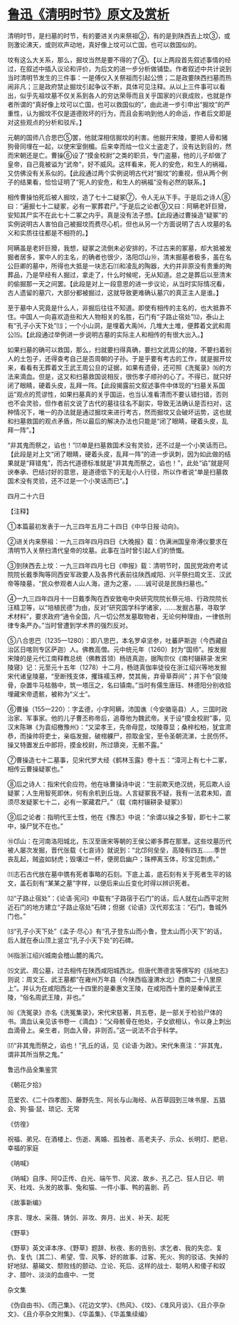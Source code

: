 # [鲁迅《清明时节》原文及赏析](https://www.vrrw.net/wx/8449.html)

清明时节，是扫墓的时节，有的要进关内来祭祖②，有的是到陕西去上坟③，或则激论沸天，或则欢声动地，真好像上坟可以亡国，也可以救国似的。

坟有这么大关系，那么，掘坟当然是要不得的了④。【以上两段首先叙述事情的经过，在叙述中插入议论和评价，为后文的进一步分析做铺垫。作者叙述中共计说到当时清明节发生的三件事：一是傅仪入关祭祖而引起公愤；二是政要陕西扫墓而热闹非凡；三是政府禁止掘坟引起争议不断，具体可见注释。从以上三件事可以看出，似乎先祖坟墓不仅关系到各人的穷达荣辱而且关乎国家的兴衰成败，也就是作者所谓的“真好像上坟可以亡国，也可以救国似的”，由此进一步引申出“掘坟”的严重性，认为掘坟不仅是道德败坏的行为，而且会影响到他人的命运，作者后文即是对这些观点的分析和驳斥。】



元朝的国师八合思巴⑤罢，他就深相信掘坟的利害。他掘开宋陵，要把人骨和猪狗骨同埋在一起，以使宋室倒楣。后来幸而给一位义士盗走了，没有达到目的，然而宋朝还是亡。曹操⑥设了“摸金校尉”之类的职员，专门盗墓，他的儿子却做了皇帝，自己竟被谥为“武帝”，好不威风。这样看来，死人的安危，和生人的祸福，又仿佛没有关系似的。【此段通过两个实例说明古代对“掘坟”的重视，但从两个例子的结果看，恰恰证明了“死人的安危，和生人的祸福”没有必然的联系。】

相传曹操怕死后被人掘坟，造了七十二疑冢⑦，令人无从下手。于是后之诗人⑧曰：“遍掘七十二疑冢，必有一冢葬君尸。”于是后之论者⑨又曰：阿瞒老奸巨猾，安知其尸实不在此七十二冢之内乎。真是没有法子想。【此段通过曹操造“疑冢”的实例说明古人害怕自己被掘坟而费尽心机，但也从另一个方面说明了古人坟墓的名义和实质往往都是不相符的。】

阿瞒虽是老奸巨猾，我想，疑冢之流倒未必安排的，不过古来的冢墓，却大抵被发掘者居多，冢中人的主名，的确者也很少，洛阳邙山⑩，清末掘墓者极多，虽在名公巨卿的墓中，所得也大抵是一块志石⑾和凌乱的陶器，大约并非原没有贵重的殉葬品，乃是早经有人掘过，拿走了，什么时候呢，无从知道。总之是葬后以至清末的偷掘那一天之间罢。【此段是对上一段意思的进一步议论，从当时实际情况看，古人遗留的墓穴，大部分都被掘过，这就导致更难确认墓穴的真正主人是谁。】

至于墓中人究竟是什么人，非掘后往往不知道。即使有相传的主名的，也大抵靠不住。中国人一向喜欢造些和大人物相关的名胜，石门有“子路止宿处”⑿，泰山上有“孔子小天下处”⒀；一个小山洞，是埋着大禹⒁，几堆大土堆，便葬着文武和周公⒂。【此段通过举例进一步说明古墓的实际主人和相传的有很大出入。】

如果扫墓的确可以救国，那么，扫就要扫得真确，要扫文武周公的陵，不要扫着别人的土包子，还得查考自己是否周朝的子孙。于是乎要有考古的工作，就是掘开坟来，看看有无葬着文王武王周公旦的证据，如果有遗骨，还可照《洗冤录》⒃的方法来滴血。但是，这又和扫墓救国说相反，很伤孝子顺孙的心了。不得已，就只好闭了眼睛，硬着头皮，乱拜一阵。【此段揭露前文叙述事件中体现的“扫墓关系国运”观点的荒谬性，如果扫墓真的关乎国运，也当认准看清而不要认错扫错，否则也不会灵验，但作者前文说了古代的墓往往名不副实，导致无法确认是否扫对，这种情况下，唯一的办法就是通过掘坟来进行考古，然而掘坟又会破坏运势，这也就和扫墓救国的观点矛盾，所以最后的解决办法也只能是“闭了眼睛，硬着头皮，乱拜一阵”。】

“非其鬼而祭之，谄也！”⒄单是扫墓救国术没有灵验，还不过是一个小笑话而已。【此段是对上文“闭了眼睛，硬着头皮，乱拜一阵”的进一步讽刺，因为如此做的结果就是“拜错鬼”，而古代道德标准就是“非其鬼而祭之，谄也！”，此处“谄”就是阿谀奉承、巴结讨好的意思，是道德低下的无耻小人行径，所以作者说“单是扫墓救国术没有灵验，还不过是一个小笑话而已”。】

四月二十六日



【注释】

①本篇最初发表于一九三四年五月二十四日《中华日报·动向》。

②进关内来祭祖：一九三四年四月四日《大晚报》载：伪满洲国皇帝溥仪要求在清明节入关祭扫清代皇帝的坟墓。此事在当时曾引起人们的愤慨。

③到陕西去上坟：一九三四年四月七日《申报》载：清明节时，国民党政府考试院院长戴季陶等同西安军政要人及各界代表前往陕西咸阳、兴平祭扫周文王、汉武帝等陵墓，“民众参观者人山人海，道为之塞，……诚可说是民族扫墓也。”

④一九三四年四月十一日戴季陶在西安致电中央研究院院长蔡元培、行政院院长汪精卫等，以“培植民德”为由，反对“研究国学科学诸家，……发掘古墓，寻取学术材料”，要求政府“通令全国，凡一切公然发墓取物者，无论何种理由，一律依刑律专条严办。”当时曾遭到学术界的强烈反对。

⑤八合思巴（1235—1280）：即八思巴，本名罗卓坚参，吐蕃萨斯迦（今西藏自治区日喀则专区萨迦）人。佛教高僧。元中统元年（1260）封为“国师”。按发掘宋陵的是元代江南释教总统（佛教首领）杨琏真迦，据陶宗仪《南村辍耕录·发宋陵寝》记：元至元十五年（1278）十二月，杨琏真伽率徒役在浙江绍兴等地发掘宋代诸皇陵墓，“至断残支体，攫珠襦玉柙，焚其胔，弃骨草莽间”；并下令“裒陵骨，杂置牛马枯骼中，筑一塔压之，名曰镇南。”当时有儒生唐珏、林德阳分别收拾埋藏宋帝遗骸，被称为“义士”。

⑥曹操（155—220）：字孟德，小字阿瞒，沛国谯（今安徽亳县）人，三国时政治家、军事家。他的儿子曹丕称帝后，追尊他为魏武帝。关于设“摸金校尉”事，见汉末陈琳《为袁绍檄豫州》：“又梁孝王，先帝母昆，坟陵尊显；桑梓松柏，犹宜肃恭，而操帅将吏士，亲临发掘，破棺躶尸，掠取金宝，至令圣朝流涕，士民伤怀。操又特置发丘中郎将，摸金校尉，所过隳突，无骸不露。”

⑦曹操造七十二墓事，见宋代罗大经《鹤林玉露》卷十五：“漳河上有七十二冢，相传云曹操疑冢也。”

⑧后之诗人：指宋代俞应符。他在咏曹操诗中说：“生前欺天绝汉统，死后欺人设疑冢；人生用智死即休，何有余机到丘垅。人言疑冢我不疑，我有一法君未知，直须尽发疑冢七十二，必有一冢藏君尸。”（载《南村辍耕录·疑冢》）

⑨后之论者：指明代王士性，他在《豫志》中说：“余谓以操之多智，即七十二冢中，操尸犹不在也。”

⑩邙山：在河南洛阳城北，东汉至唐宋等朝的王侯公卿多葬在那里。这些坟墓历代被人屡次发掘，晋代张载《七哀诗》就说到：“北邙何垒垒，高陵有四五……季世丧乱起，贼盗如豺虎；毁壤过一杯，便房启幽户；珠柙离玉体，珍宝见剽虏。”

⑾志石古代放在墓中镌有死者事略的石刻。下底上盖，底石刻有关于死者生平的铭文，盖石刻有“某某之墓”字样，以便后来山丘变化时得以辨识死者。

⑿“子路止宿处”：《论语·宪问》中载有“子路宿于石门”的话，后人就在山西平定附近石门的地方建立“子路止宿处”石碑；但据《论语》汉代郑玄注：“石门，鲁城外门也。”

⒀“孔子小天下处”《孟子·尽心》有“孔子登东山而小鲁，登太山而小天下”的话，后人就在泰山顶上竖立“孔子小天下处”的石碑。

⒁指浙江绍兴城南会稽山麓的禹穴。

⒂文武、周公墓，过去相传在陕西咸阳城西北。但唐代萧德言等撰写的《括地志》则说：周文王、武王墓都“在雍州万年县（今陕西临潼渭水北）西南二十八里原上”。并认为在咸阳西北一十四里的是秦惠文王陵，在咸阳西十里的是秦悼武王陵，“俗名周武王陵，非也。”

⒃《洗冤录》亦名《洗冤集录》，宋代宋慈著，共五卷，是一部关于检验尸体的书。滴血认亲见该书卷一《滴血》：“父母骸骨在他处，子女欲相认，令以身上刺出血滴骨上。亲生者，则血入骨，非则否。”这一说法不合乎科学。

⒄“非其鬼而祭之，谄也！”孔丘的话，见《论语·为政》。宋代朱熹注：“非其鬼，谓非其所当祭之鬼。”

鲁迅作品全集鉴赏

《朝花夕拾》

范爱农、《二十四孝图》、藤野先生、阿长与山海经、从百草园到三味书屋、五猖会、狗·猫·鼠、琐记、无常

《仿徨》

祝福、弟兄、在酒楼上、伤逝、离婚、孤独者、高老夫子、示众、长明灯、肥皂、幸福的家庭

《呐喊》

《呐喊》自序、阿Q正传、白光、端午节、风波、故乡、孔乙己、狂人日记、明天、社戏、头发的故事、兔和猫、一件小事、鸭的喜剧、药

《故事新编》

序言、理水、采薇、铸剑、非攻、奔月、出关、补天、起死

《野草》

《野草》英文译本序、《野草》题辞、秋夜、影的告别、求乞者、我的失恋、复仇、复仇〔其二〕、希望、雪、风筝、好的故事、过客、死火、狗的驳诘、失掉的好地狱、墓碣文、颓败线的颤动、立论、死后、这样的战士、聪明人和傻子和奴才、腊叶、淡淡的血痕中、一觉

杂文集

《伪自由书》、《而己集》、《花边文学》、《热风》、《坟》、《准风月谈》、《且介亭杂文》、《且介亭杂文附集》、《华盖集》、《华盖集续编》

